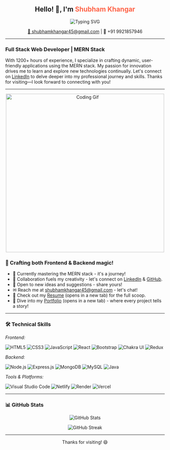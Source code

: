 <h2 align="center">Hello! 👋, I'm <span style="color:#FF6347;">Shubham Khangar</span></h2>

<p align="center">
  <img src="https://readme-typing-svg.demolab.com?font=Fira+Code&weight=500&pause=1000&color=FF6347&center=true&vCenter=true&width=435&lines=Shubham+Khangar;Full+Stack+Web+Developer;MERN+Stack+Enthusiast" alt="Typing SVG" />
</p>

<p align="center">
  <a href="mailto:shubhamkhangar45@gmail.com">📧 shubhamkhangar45@gmail.com</a> |
  📱 +91 9921857946
</p>

---

### Full Stack Web Developer | MERN Stack

With 1200+ hours of experience, I specialize in crafting dynamic, user-friendly applications using the MERN stack. My passion for innovation drives me to learn and explore new technologies continually. Let's connect on [LinkedIn](https://www.linkedin.com/in/shubham-khangar/) to delve deeper into my professional journey and skills. Thanks for visiting—I look forward to connecting with you!

---

<p align="center">
  <img src="https://media.giphy.com/media/qgQUggAC3Pfv687qPC/giphy.gif" alt="Coding Gif" width="500"/>
</p>

### 🚀 Crafting both Frontend & Backend magic!

- 🌟 Currently mastering the MERN stack - it's a journey!
- 💬 Collaboration fuels my creativity - let's connect on [LinkedIn](https://www.linkedin.com/in/shubham-khangar/) & [GitHub](https://github.com/ShubhamKhangar089).
- 🎨 Open to new ideas and suggestions - share yours!
- ✉ Reach me at [shubhamkhangar45@gmail.com](mailto:shubhamkhangar45@gmail.com) - let's chat!
- 📄 Check out my [Resume](https://drive.google.com/file/d/1aWZCCccrRm3iMQ_DvZCeKSPmzY_TaS_x/view?usp=sharing) (opens in a new tab) for the full scoop.
- 💼 Dive into my [Portfolio](https://portfolio-nu-lovat-82.vercel.app/) (opens in a new tab) - where every project tells a story!

---

### 🛠 Technical Skills

*Frontend:*

<p align="left">
  <img src="https://img.shields.io/badge/HTML5-E34F26?style=for-the-badge&logo=html5&logoColor=white" alt="HTML5"/>
  <img src="https://img.shields.io/badge/CSS3-1572B6?style=for-the-badge&logo=css3&logoColor=white" alt="CSS3"/>
  <img src="https://img.shields.io/badge/JavaScript-F7DF1E?style=for-the-badge&logo=javascript&logoColor=black" alt="JavaScript"/>
  <img src="https://img.shields.io/badge/React-61DAFB?style=for-the-badge&logo=react&logoColor=black" alt="React"/>
  <img src="https://img.shields.io/badge/Bootstrap-563D7C?style=for-the-badge&logo=bootstrap&logoColor=white" alt="Bootstrap"/>
  <img src="https://img.shields.io/badge/Chakra_UI-319795?style=for-the-badge&logo=chakra-ui&logoColor=white" alt="Chakra UI"/>
  <img src="https://img.shields.io/badge/Redux-764ABC?style=for-the-badge&logo=redux&logoColor=white" alt="Redux"/>
</p>

*Backend:*

<p align="left">
  <img src="https://img.shields.io/badge/Node.js-339933?style=for-the-badge&logo=nodedotjs&logoColor=white" alt="Node.js"/>
  <img src="https://img.shields.io/badge/Express.js-000000?style=for-the-badge&logo=express&logoColor=white" alt="Express.js"/>
  <img src="https://img.shields.io/badge/MongoDB-4EA94B?style=for-the-badge&logo=mongodb&logoColor=white" alt="MongoDB"/>
  <img src="https://img.shields.io/badge/MySQL-4479A1?style=for-the-badge&logo=mysql&logoColor=white" alt="MySQL"/>
  <img src="https://img.shields.io/badge/Java-007396?style=for-the-badge&logo=java&logoColor=white" alt="Java"/>
</p>

*Tools & Platforms:*

<p align="left">
  <img src="https://img.shields.io/badge/Visual_Studio_Code-0078D4?style=for-the-badge&logo=visual%20studio%20code&logoColor=white" alt="Visual Studio Code"/>
  <img src="https://img.shields.io/badge/Netlify-00C7B7?style=for-the-badge&logo=netlify&logoColor=white" alt="Netlify"/>
  <img src="https://img.shields.io/badge/Render-46E3B7?style=for-the-badge&logo=render&logoColor=white" alt="Render"/>
  <img src="https://img.shields.io/badge/Vercel-000000?style=for-the-badge&logo=vercel&logoColor=white" alt="Vercel"/>
</p>

---

### 📊 GitHub Stats

<p align="center">
  <img src="https://github-readme-stats.vercel.app/api?username=ShubhamKhangar089&show_icons=true&theme=radical" alt="GitHub Stats"/>
</p>

<p align="center">
  <img src="https://github-readme-streak-stats.herokuapp.com/?user=ShubhamKhangar089&theme=radical" alt="GitHub Streak"/>
</p>



---

<p align="center">Thanks for visiting! 😄</p>
